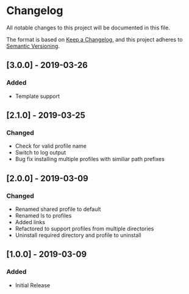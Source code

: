 # Changelog
All notable changes to this project will be documented in this file.

The format is based on [Keep a Changelog](https://keepachangelog.com/en/1.0.0/),
and this project adheres to [Semantic Versioning](https://semver.org/spec/v2.0.0.html).

## [3.0.0] - 2019-03-26
### Added
- Template support

## [2.1.0] - 2019-03-25
### Changed
- Check for valid profile name
- Switch to log output
- Bug fix installing multiple profiles with similiar path prefixes

## [2.0.0] - 2019-03-09
### Changed
- Renamed shared profile to default
- Renamed ls to profiles
- Added links
- Refactored to support profiles from multiple directories
- Uninstall required directory and profile to uninstall

## [1.0.0] - 2019-03-09
### Added
- Initial Release
